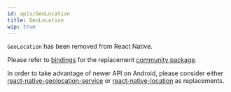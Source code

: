 ```yaml
---
id: apis/GeoLocation
title: GeoLocation
wip: true
---
```


`GeoLocation` has been removed from React Native.

Please refer to [bindings](https://github.com/reason-react-native/geolocation)
for the replacement
[community package](https://github.com/react-native-community/react-native-geolocation).

In order to take advantage of newer API on Android, please consider either
[react-native-geolocation-service](https://github.com/Agontuk/react-native-geolocation-service)
or [react-native-location](https://github.com/timfpark/react-native-location) as
replacements.
